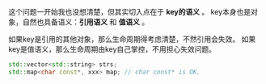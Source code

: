 这个问题一开始我也没想清楚，但其实切入点在于 **key的语义** 。
key本身也是对象，自然也具备语义：**引用语义** 和 **值语义** 。

如果key是引用的其他对象，那么生命周期得考虑清楚，不然引用会失效。
如果key是值语义，那么生命周期由key自己掌控，不用担心失效问题。

```cpp
std::vector<std::string> strs;
std::map<char const*, xxx> map; // char const* is OK.
```
